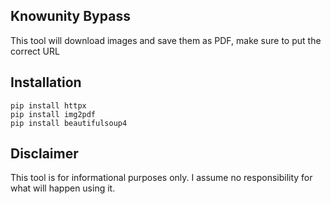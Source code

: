## Knowunity Bypass
This tool will download images and save them as PDF, make sure to put the correct URL 


## Installation
    pip install httpx
    pip install img2pdf
    pip install beautifulsoup4


## Disclaimer
This tool is for informational purposes only. I assume no responsibility for what will happen using it.
